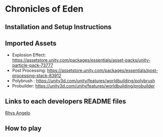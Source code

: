# Chronicles of Eden

## Installation and Setup Instructions

## Imported Assets
* Explosion Effect: https://assetstore.unity.com/packages/essentials/asset-packs/unity-particle-pack-73777
* Post Processing: https://assetstore.unity.com/packages/essentials/post-processing-stack-83912
* Polybrush : https://unity3d.com/unity/features/worldbuilding/polybrush
* Probuilder: https://unity3d.com/unity/features/worldbuilding/probuilder

## Links to each developers README files
[Rhys Angelo](angelorhys.md)

## How to play